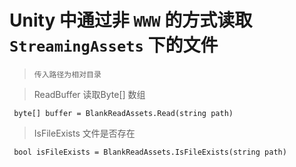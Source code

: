 # Unity 中通过非 `WWW` 的方式读取 `StreamingAssets` 下的文件

>  `传入路径为相对目录`

> ReadBuffer  读取Byte[] 数组
```
 byte[] buffer = BlankReadAssets.Read(string path)
```
> IsFileExists   文件是否存在 
```
 bool isFileExists = BlankReadAssets.IsFileExists(string path)
```
